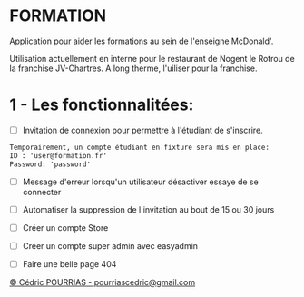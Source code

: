 # FORMATION

Application pour aider les formations au sein de l'enseigne McDonald'.

Utilisation actuellement en interne pour le restaurant de Nogent le Rotrou de la franchise JV-Chartres. A long therme, l'uiliser pour la franchise.

# 1 - Les fonctionnalitées:

- [ ] Invitation de connexion pour permettre à l'étudiant de s'inscrire. 


```md
Temporairement, un compte étudiant en fixture sera mis en place:
ID : 'user@formation.fr'
Password: 'password'  
``` 

- [ ] Message d'erreur lorsqu'un utilisateur désactiver essaye de se connecter

- [ ] Automatiser la suppression de l'invitation au bout de 15 ou 30 jours

- [ ] Créer un compte Store

- [ ] Créer un compte super admin avec easyadmin

- [ ] Faire une belle page 404

[&copy; Cédric POURRIAS - pourriascedric@gmail.com](mailto:pourriascedric@gmail.com)  
